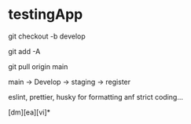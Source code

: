 # testingApp

git checkout -b develop

git add -A

git pull origin main

main -> Develop -> staging -> register

eslint, prettier, husky for formatting anf strict coding...

[dm][ea][vi]*